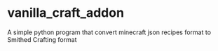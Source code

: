 # vanilla_craft_addon

A simple python program that convert minecraft json recipes format to Smithed Crafting format
